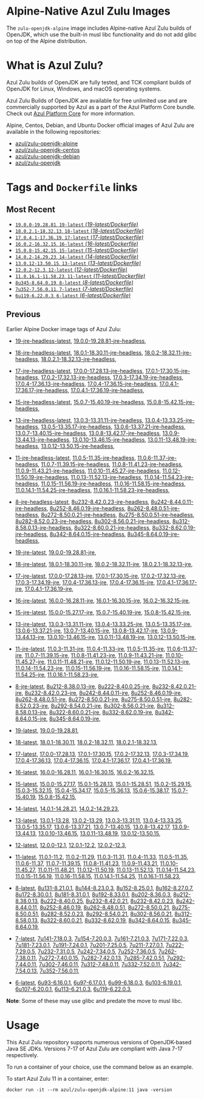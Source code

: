Alpine-Native Azul Zulu Images
=================================
The `zulu-openjdk-alpine` image includes Alpine-native Azul Zulu builds of OpenJDK, which use the built-in musl libc functionality and do not add glibc on top of the Alpine distribution.


What is Azul Zulu?
======================================

Azul Zulu builds of OpenJDK are fully tested, and TCK compliant builds of OpenJDK for Linux, Windows, and macOS operating systems.

Azul Zulu Builds of OpenJDK are available for free unlimited use and are commercially supported by Azul as a part of the Azul Platform Core bundle.
Check out [Azul Platform Core][3] for more information.

Alpine, Centos, Debian, and Ubuntu Docker official images of Azul Zulu are available in the following repositories:

  * [azul/zulu-openjdk-alpine][4]
  * [azul/zulu-openjdk-centos][5]
  * [azul/zulu-openjdk-debian][6]
  * [azul/zulu-openjdk][7]

Tags and `Dockerfile` links
===========================

Most Recent
-----------

  * [`19.0.0-19.28.81`, `19-latest` (*19-latest/Dockerfile)*][10]
  * [`18.0.2.1-18.32.13`, `18-latest` (*18-latest/Dockerfile)*][16]
  * [`17.0.4.1-17.36.19`, `17-latest` (*17-latest/Dockerfile)*][28]
  * [`16.0.2-16.32.15`, `16-latest` (*16-latest/Dockerfile)*][55]
  * [`15.0.8-15.42.15`, `15-latest` (*15-latest/Dockerfile)*][63]
  * [`14.0.2-14.29.23`, `14-latest` (*14-latest/Dockerfile)*][81]
  * [`13.0.12-13.50.15`, `13-latest` (*13-latest/Dockerfile)*][84]
  * [`12.0.2-12.3`, `12-latest` (*12-latest/Dockerfile)*][119]
  * [`11.0.16.1-11.58.23`, `11-latest` (*11-latest/Dockerfile)*][123]
  * [`8u345-8.64.0.19`, `8-latest` (*8-latest/Dockerfile)*][173]
  * [`7u352-7.56.0.11`, `7-latest` (*7-latest/Dockerfile)*][231]
  * [`6u119-6.22.0.3`, `6-latest` (*6-latest/Dockerfile)*][254]

Previous
--------

Earlier Alpine Docker image tags of Azul Zulu:


  * [19-jre-headless-latest][14],
  [19.0.0-19.28.81-jre-headless][15],
  
  * [18-jre-headless-latest][24],
  [18.0.1-18.30.11-jre-headless][25],
  [18.0.2-18.32.11-jre-headless][26],
  [18.0.2.1-18.32.13-jre-headless][27],
  
  * [17-jre-headless-latest][46],
  [17.0.0-17.28.13-jre-headless][47],
  [17.0.1-17.30.15-jre-headless][48],
  [17.0.2-17.32.13-jre-headless][49],
  [17.0.3-17.34.19-jre-headless][50],
  [17.0.4-17.36.13-jre-headless][51],
  [17.0.4-17.36.15-jre-headless][52],
  [17.0.4.1-17.36.17-jre-headless][53],
  [17.0.4.1-17.36.19-jre-headless][54],
  
  * [15-jre-headless-latest][78],
  [15.0.7-15.40.19-jre-headless][79],
  [15.0.8-15.42.15-jre-headless][80],
  
  * [13-jre-headless-latest][108],
  [13.0.3-13.31.11-jre-headless][109],
  [13.0.4-13.33.25-jre-headless][110],
  [13.0.5-13.35.17-jre-headless][111],
  [13.0.6-13.37.21-jre-headless][112],
  [13.0.7-13.40.15-jre-headless][113],
  [13.0.8-13.42.17-jre-headless][114],
  [13.0.9-13.44.13-jre-headless][115],
  [13.0.10-13.46.15-jre-headless][116],
  [13.0.11-13.48.19-jre-headless][117],
  [13.0.12-13.50.15-jre-headless][118],
  
  * [11-jre-headless-latest][157],
  [11.0.5-11.35-jre-headless][160],
  [11.0.6-11.37-jre-headless][161],
  [11.0.7-11.39.15-jre-headless][162],
  [11.0.8-11.41.23-jre-headless][163],
  [11.0.9-11.43.21-jre-headless][164],
  [11.0.10-11.45.27-jre-headless][165],
  [11.0.12-11.50.19-jre-headless][166],
  [11.0.13-11.52.13-jre-headless][167],
  [11.0.14-11.54.23-jre-headless][168],
  [11.0.15-11.56.19-jre-headless][169],
  [11.0.16-11.58.15-jre-headless][170],
  [11.0.14.1-11.54.25-jre-headless][171],
  [11.0.16.1-11.58.23-jre-headless][172],
  
  * [8-jre-headless-latest][217],
  [8u232-8.42.0.23-jre-headless][218],
  [8u242-8.44.0.11-jre-headless][219],
  [8u252-8.46.0.19-jre-headless][220],
  [8u262-8.48.0.51-jre-headless][221],
  [8u272-8.50.0.21-jre-headless][222],
  [8u275-8.50.0.51-jre-headless][223],
  [8u282-8.52.0.23-jre-headless][224],
  [8u302-8.56.0.21-jre-headless][225],
  [8u312-8.58.0.13-jre-headless][226],
  [8u322-8.60.0.21-jre-headless][227],
  [8u332-8.62.0.19-jre-headless][228],
  [8u342-8.64.0.15-jre-headless][229],
  [8u345-8.64.0.19-jre-headless][230],
  
  * [19-jre-latest][11],
  [19.0.0-19.28.81-jre][13],
  
  * [18-jre-latest][17],
  [18.0.1-18.30.11-jre][21],
  [18.0.2-18.32.11-jre][22],
  [18.0.2.1-18.32.13-jre][23],
  
  * [17-jre-latest][29],
  [17.0.0-17.28.13-jre][38],
  [17.0.1-17.30.15-jre][39],
  [17.0.2-17.32.13-jre][40],
  [17.0.3-17.34.19-jre][41],
  [17.0.4-17.36.13-jre][42],
  [17.0.4-17.36.15-jre][43],
  [17.0.4.1-17.36.17-jre][44],
  [17.0.4.1-17.36.19-jre][45],
  
  * [16-jre-latest][56],
  [16.0.0-16.28.11-jre][60],
  [16.0.1-16.30.15-jre][61],
  [16.0.2-16.32.15-jre][62],
  
  * [15-jre-latest][64],
  [15.0.0-15.27.17-jre][75],
  [15.0.7-15.40.19-jre][76],
  [15.0.8-15.42.15-jre][77],
  
  * [13-jre-latest][87],
  [13.0.3-13.31.11-jre][98],
  [13.0.4-13.33.25-jre][99],
  [13.0.5-13.35.17-jre][100],
  [13.0.6-13.37.21-jre][101],
  [13.0.7-13.40.15-jre][102],
  [13.0.8-13.42.17-jre][103],
  [13.0.9-13.44.13-jre][104],
  [13.0.10-13.46.15-jre][105],
  [13.0.11-13.48.19-jre][106],
  [13.0.12-13.50.15-jre][107],
  
  * [11-jre-latest][130],
  [11.0.3-11.31-jre][141],
  [11.0.4-11.33-jre][142],
  [11.0.5-11.35-jre][143],
  [11.0.6-11.37-jre][144],
  [11.0.7-11.39.15-jre][147],
  [11.0.8-11.41.23-jre][148],
  [11.0.9-11.43.21-jre][149],
  [11.0.10-11.45.27-jre][150],
  [11.0.11-11.48.21-jre][151],
  [11.0.12-11.50.19-jre][152],
  [11.0.13-11.52.13-jre][153],
  [11.0.14-11.54.23-jre][154],
  [11.0.15-11.56.19-jre][155],
  [11.0.16-11.58.15-jre][156],
  [11.0.14.1-11.54.25-jre][158],
  [11.0.16.1-11.58.23-jre][159],
  
  * [8-jre-latest][174],
  [8u212-8.38.0.13-jre][200],
  [8u222-8.40.0.25-jre][201],
  [8u232-8.42.0.21-jre][202],
  [8u232-8.42.0.23-jre][203],
  [8u242-8.44.0.11-jre][204],
  [8u252-8.46.0.19-jre][205],
  [8u262-8.48.0.51-jre][206],
  [8u272-8.50.0.21-jre][207],
  [8u275-8.50.0.51-jre][208],
  [8u282-8.52.0.23-jre][209],
  [8u292-8.54.0.21-jre][210],
  [8u302-8.56.0.21-jre][211],
  [8u312-8.58.0.13-jre][212],
  [8u322-8.60.0.21-jre][213],
  [8u332-8.62.0.19-jre][214],
  [8u342-8.64.0.15-jre][215],
  [8u345-8.64.0.19-jre][216],
  
  * [19-latest][10],
  [19.0.0-19.28.81][12],
  
  * [18-latest][16],
  [18.0.1-18.30.11][18],
  [18.0.2-18.32.11][19],
  [18.0.2.1-18.32.13][20],
  
  * [17-latest][28],
  [17.0.0-17.28.13][30],
  [17.0.1-17.30.15][31],
  [17.0.2-17.32.13][32],
  [17.0.3-17.34.19][33],
  [17.0.4-17.36.13][34],
  [17.0.4-17.36.15][35],
  [17.0.4.1-17.36.17][36],
  [17.0.4.1-17.36.19][37],
  
  * [16-latest][55],
  [16.0.0-16.28.11][57],
  [16.0.1-16.30.15][58],
  [16.0.2-16.32.15][59],
  
  * [15-latest][63],
  [15.0.0-15.27.17][65],
  [15.0.1-15.28.13][66],
  [15.0.1-15.28.51][67],
  [15.0.2-15.29.15][68],
  [15.0.3-15.32.15][69],
  [15.0.4-15.34.17][70],
  [15.0.5-15.36.13][71],
  [15.0.6-15.38.17][72],
  [15.0.7-15.40.19][73],
  [15.0.8-15.42.15][74],
  
  * [14-latest][81],
  [14.0.1-14.28.21][82],
  [14.0.2-14.29.23][83],
  
  * [13-latest][84],
  [13.0.1-13.28][85],
  [13.0.2-13.29][86],
  [13.0.3-13.31.11][88],
  [13.0.4-13.33.25][89],
  [13.0.5-13.35.17][90],
  [13.0.6-13.37.21][91],
  [13.0.7-13.40.15][92],
  [13.0.8-13.42.17][93],
  [13.0.9-13.44.13][94],
  [13.0.10-13.46.15][95],
  [13.0.11-13.48.19][96],
  [13.0.12-13.50.15][97],
  
  * [12-latest][119],
  [12.0.0-12.1][120],
  [12.0.1-12.2][121],
  [12.0.2-12.3][122],
  
  * [11-latest][123],
  [11.0.1-11.2][124],
  [11.0.2-11.29][125],
  [11.0.3-11.31][126],
  [11.0.4-11.33][127],
  [11.0.5-11.35][128],
  [11.0.6-11.37][129],
  [11.0.7-11.39.15][131],
  [11.0.8-11.41.23][132],
  [11.0.9-11.43.21][133],
  [11.0.10-11.45.27][134],
  [11.0.11-11.48.21][135],
  [11.0.12-11.50.19][136],
  [11.0.13-11.52.13][137],
  [11.0.14-11.54.23][138],
  [11.0.15-11.56.19][139],
  [11.0.16-11.58.15][140],
  [11.0.14.1-11.54.25][145],
  [11.0.16.1-11.58.23][146],
  
  * [8-latest][173],
  [8u131-8.21.0.1][175],
  [8u144-8.23.0.3][176],
  [8u152-8.25.0.1][177],
  [8u162-8.27.0.7][178],
  [8u172-8.30.0.1][179],
  [8u181-8.31.0.1][180],
  [8u192-8.33.0.1][181],
  [8u202-8.36.0.3][182],
  [8u212-8.38.0.13][183],
  [8u222-8.40.0.25][184],
  [8u232-8.42.0.21][185],
  [8u232-8.42.0.23][186],
  [8u242-8.44.0.11][187],
  [8u252-8.46.0.19][188],
  [8u262-8.48.0.51][189],
  [8u272-8.50.0.21][190],
  [8u275-8.50.0.51][191],
  [8u282-8.52.0.23][192],
  [8u292-8.54.0.21][193],
  [8u302-8.56.0.21][194],
  [8u312-8.58.0.13][195],
  [8u322-8.60.0.21][196],
  [8u332-8.62.0.19][197],
  [8u342-8.64.0.15][198],
  [8u345-8.64.0.19][199],
  
  * [7-latest][231],
  [7u141-7.18.0.3][232],
  [7u154-7.20.0.3][233],
  [7u161-7.21.0.3][234],
  [7u171-7.22.0.3][235],
  [7u181-7.23.0.1][236],
  [7u191-7.24.0.1][237],
  [7u201-7.25.0.5][238],
  [7u211-7.27.0.1][239],
  [7u222-7.29.0.5][240],
  [7u232-7.31.0.5][241],
  [7u242-7.34.0.5][242],
  [7u252-7.36.0.5][243],
  [7u262-7.38.0.11][244],
  [7u272-7.40.0.15][245],
  [7u282-7.42.0.13][246],
  [7u285-7.42.0.51][247],
  [7u292-7.44.0.11][248],
  [7u302-7.46.0.11][249],
  [7u312-7.48.0.11][250],
  [7u332-7.52.0.11][251],
  [7u342-7.54.0.13][252],
  [7u352-7.56.0.11][253],
  
  * [6-latest][254],
  [6u93-6.16.0.1][255],
  [6u97-6.17.0.1][256],
  [6u99-6.18.0.3][257],
  [6u103-6.19.0.1][258],
  [6u107-6.20.0.1][259],
  [6u113-6.21.0.3][260],
  [6u119-6.22.0.3][261],
  

**Note**: Some of these may use glibc and predate the move to musl libc.

Usage
=====

This Azul Zulu repository supports numerous versions of OpenJDK-based Java SE JDKs. Versions 7-17 of Azul Zulu are compliant with Java 7-17 respectively.

To run a container of your choice, use the command below as an example.

To start Azul Zulu 11 in a container, enter:

    docker run -it --rm azul/zulu-openjdk-alpine:11 java -version

  [1]: https://www.azul.com/files/ZuluDocker60.gif
  [2]: https://www.azul.com/
  [3]: https://www.azul.com/products/core/
  [4]: https://hub.docker.com/r/azul/zulu-openjdk-alpine
  [5]: https://hub.docker.com/r/azul/zulu-openjdk-centos
  [6]: https://hub.docker.com/r/azul/zulu-openjdk-debian
  [7]: https://hub.docker.com/r/azul/zulu-openjdk


  [14]: https://github.com/zulu-openjdk/zulu-openjdk/blob/master/alpine/19-jre-headless-latest/Dockerfile
  [15]: https://github.com/zulu-openjdk/zulu-openjdk/blob/master/alpine/19.0.0-19.28.81-jre-headless/Dockerfile
  
  [24]: https://github.com/zulu-openjdk/zulu-openjdk/blob/master/alpine/18-jre-headless-latest/Dockerfile
  [25]: https://github.com/zulu-openjdk/zulu-openjdk/blob/master/alpine/18.0.1-18.30.11-jre-headless/Dockerfile
  [26]: https://github.com/zulu-openjdk/zulu-openjdk/blob/master/alpine/18.0.2-18.32.11-jre-headless/Dockerfile
  [27]: https://github.com/zulu-openjdk/zulu-openjdk/blob/master/alpine/18.0.2.1-18.32.13-jre-headless/Dockerfile
  
  [46]: https://github.com/zulu-openjdk/zulu-openjdk/blob/master/alpine/17-jre-headless-latest/Dockerfile
  [47]: https://github.com/zulu-openjdk/zulu-openjdk/blob/master/alpine/17.0.0-17.28.13-jre-headless/Dockerfile
  [48]: https://github.com/zulu-openjdk/zulu-openjdk/blob/master/alpine/17.0.1-17.30.15-jre-headless/Dockerfile
  [49]: https://github.com/zulu-openjdk/zulu-openjdk/blob/master/alpine/17.0.2-17.32.13-jre-headless/Dockerfile
  [50]: https://github.com/zulu-openjdk/zulu-openjdk/blob/master/alpine/17.0.3-17.34.19-jre-headless/Dockerfile
  [51]: https://github.com/zulu-openjdk/zulu-openjdk/blob/master/alpine/17.0.4-17.36.13-jre-headless/Dockerfile
  [52]: https://github.com/zulu-openjdk/zulu-openjdk/blob/master/alpine/17.0.4-17.36.15-jre-headless/Dockerfile
  [53]: https://github.com/zulu-openjdk/zulu-openjdk/blob/master/alpine/17.0.4.1-17.36.17-jre-headless/Dockerfile
  [54]: https://github.com/zulu-openjdk/zulu-openjdk/blob/master/alpine/17.0.4.1-17.36.19-jre-headless/Dockerfile
  
  [78]: https://github.com/zulu-openjdk/zulu-openjdk/blob/master/alpine/15-jre-headless-latest/Dockerfile
  [79]: https://github.com/zulu-openjdk/zulu-openjdk/blob/master/alpine/15.0.7-15.40.19-jre-headless/Dockerfile
  [80]: https://github.com/zulu-openjdk/zulu-openjdk/blob/master/alpine/15.0.8-15.42.15-jre-headless/Dockerfile
  
  [108]: https://github.com/zulu-openjdk/zulu-openjdk/blob/master/alpine/13-jre-headless-latest/Dockerfile
  [109]: https://github.com/zulu-openjdk/zulu-openjdk/blob/master/alpine/13.0.3-13.31.11-jre-headless/Dockerfile
  [110]: https://github.com/zulu-openjdk/zulu-openjdk/blob/master/alpine/13.0.4-13.33.25-jre-headless/Dockerfile
  [111]: https://github.com/zulu-openjdk/zulu-openjdk/blob/master/alpine/13.0.5-13.35.17-jre-headless/Dockerfile
  [112]: https://github.com/zulu-openjdk/zulu-openjdk/blob/master/alpine/13.0.6-13.37.21-jre-headless/Dockerfile
  [113]: https://github.com/zulu-openjdk/zulu-openjdk/blob/master/alpine/13.0.7-13.40.15-jre-headless/Dockerfile
  [114]: https://github.com/zulu-openjdk/zulu-openjdk/blob/master/alpine/13.0.8-13.42.17-jre-headless/Dockerfile
  [115]: https://github.com/zulu-openjdk/zulu-openjdk/blob/master/alpine/13.0.9-13.44.13-jre-headless/Dockerfile
  [116]: https://github.com/zulu-openjdk/zulu-openjdk/blob/master/alpine/13.0.10-13.46.15-jre-headless/Dockerfile
  [117]: https://github.com/zulu-openjdk/zulu-openjdk/blob/master/alpine/13.0.11-13.48.19-jre-headless/Dockerfile
  [118]: https://github.com/zulu-openjdk/zulu-openjdk/blob/master/alpine/13.0.12-13.50.15-jre-headless/Dockerfile
  
  [157]: https://github.com/zulu-openjdk/zulu-openjdk/blob/master/alpine/11-jre-headless-latest/Dockerfile
  [160]: https://github.com/zulu-openjdk/zulu-openjdk/blob/master/alpine/11.0.5-11.35-jre-headless/Dockerfile
  [161]: https://github.com/zulu-openjdk/zulu-openjdk/blob/master/alpine/11.0.6-11.37-jre-headless/Dockerfile
  [162]: https://github.com/zulu-openjdk/zulu-openjdk/blob/master/alpine/11.0.7-11.39.15-jre-headless/Dockerfile
  [163]: https://github.com/zulu-openjdk/zulu-openjdk/blob/master/alpine/11.0.8-11.41.23-jre-headless/Dockerfile
  [164]: https://github.com/zulu-openjdk/zulu-openjdk/blob/master/alpine/11.0.9-11.43.21-jre-headless/Dockerfile
  [165]: https://github.com/zulu-openjdk/zulu-openjdk/blob/master/alpine/11.0.10-11.45.27-jre-headless/Dockerfile
  [166]: https://github.com/zulu-openjdk/zulu-openjdk/blob/master/alpine/11.0.12-11.50.19-jre-headless/Dockerfile
  [167]: https://github.com/zulu-openjdk/zulu-openjdk/blob/master/alpine/11.0.13-11.52.13-jre-headless/Dockerfile
  [168]: https://github.com/zulu-openjdk/zulu-openjdk/blob/master/alpine/11.0.14-11.54.23-jre-headless/Dockerfile
  [169]: https://github.com/zulu-openjdk/zulu-openjdk/blob/master/alpine/11.0.15-11.56.19-jre-headless/Dockerfile
  [170]: https://github.com/zulu-openjdk/zulu-openjdk/blob/master/alpine/11.0.16-11.58.15-jre-headless/Dockerfile
  [171]: https://github.com/zulu-openjdk/zulu-openjdk/blob/master/alpine/11.0.14.1-11.54.25-jre-headless/Dockerfile
  [172]: https://github.com/zulu-openjdk/zulu-openjdk/blob/master/alpine/11.0.16.1-11.58.23-jre-headless/Dockerfile
  
  [217]: https://github.com/zulu-openjdk/zulu-openjdk/blob/master/alpine/8-jre-headless-latest/Dockerfile
  [218]: https://github.com/zulu-openjdk/zulu-openjdk/blob/master/alpine/8u232-8.42.0.23-jre-headless/Dockerfile
  [219]: https://github.com/zulu-openjdk/zulu-openjdk/blob/master/alpine/8u242-8.44.0.11-jre-headless/Dockerfile
  [220]: https://github.com/zulu-openjdk/zulu-openjdk/blob/master/alpine/8u252-8.46.0.19-jre-headless/Dockerfile
  [221]: https://github.com/zulu-openjdk/zulu-openjdk/blob/master/alpine/8u262-8.48.0.51-jre-headless/Dockerfile
  [222]: https://github.com/zulu-openjdk/zulu-openjdk/blob/master/alpine/8u272-8.50.0.21-jre-headless/Dockerfile
  [223]: https://github.com/zulu-openjdk/zulu-openjdk/blob/master/alpine/8u275-8.50.0.51-jre-headless/Dockerfile
  [224]: https://github.com/zulu-openjdk/zulu-openjdk/blob/master/alpine/8u282-8.52.0.23-jre-headless/Dockerfile
  [225]: https://github.com/zulu-openjdk/zulu-openjdk/blob/master/alpine/8u302-8.56.0.21-jre-headless/Dockerfile
  [226]: https://github.com/zulu-openjdk/zulu-openjdk/blob/master/alpine/8u312-8.58.0.13-jre-headless/Dockerfile
  [227]: https://github.com/zulu-openjdk/zulu-openjdk/blob/master/alpine/8u322-8.60.0.21-jre-headless/Dockerfile
  [228]: https://github.com/zulu-openjdk/zulu-openjdk/blob/master/alpine/8u332-8.62.0.19-jre-headless/Dockerfile
  [229]: https://github.com/zulu-openjdk/zulu-openjdk/blob/master/alpine/8u342-8.64.0.15-jre-headless/Dockerfile
  [230]: https://github.com/zulu-openjdk/zulu-openjdk/blob/master/alpine/8u345-8.64.0.19-jre-headless/Dockerfile
  
  [11]: https://github.com/zulu-openjdk/zulu-openjdk/blob/master/alpine/19-jre-latest/Dockerfile
  [13]: https://github.com/zulu-openjdk/zulu-openjdk/blob/master/alpine/19.0.0-19.28.81-jre/Dockerfile
  
  [17]: https://github.com/zulu-openjdk/zulu-openjdk/blob/master/alpine/18-jre-latest/Dockerfile
  [21]: https://github.com/zulu-openjdk/zulu-openjdk/blob/master/alpine/18.0.1-18.30.11-jre/Dockerfile
  [22]: https://github.com/zulu-openjdk/zulu-openjdk/blob/master/alpine/18.0.2-18.32.11-jre/Dockerfile
  [23]: https://github.com/zulu-openjdk/zulu-openjdk/blob/master/alpine/18.0.2.1-18.32.13-jre/Dockerfile
  
  [29]: https://github.com/zulu-openjdk/zulu-openjdk/blob/master/alpine/17-jre-latest/Dockerfile
  [38]: https://github.com/zulu-openjdk/zulu-openjdk/blob/master/alpine/17.0.0-17.28.13-jre/Dockerfile
  [39]: https://github.com/zulu-openjdk/zulu-openjdk/blob/master/alpine/17.0.1-17.30.15-jre/Dockerfile
  [40]: https://github.com/zulu-openjdk/zulu-openjdk/blob/master/alpine/17.0.2-17.32.13-jre/Dockerfile
  [41]: https://github.com/zulu-openjdk/zulu-openjdk/blob/master/alpine/17.0.3-17.34.19-jre/Dockerfile
  [42]: https://github.com/zulu-openjdk/zulu-openjdk/blob/master/alpine/17.0.4-17.36.13-jre/Dockerfile
  [43]: https://github.com/zulu-openjdk/zulu-openjdk/blob/master/alpine/17.0.4-17.36.15-jre/Dockerfile
  [44]: https://github.com/zulu-openjdk/zulu-openjdk/blob/master/alpine/17.0.4.1-17.36.17-jre/Dockerfile
  [45]: https://github.com/zulu-openjdk/zulu-openjdk/blob/master/alpine/17.0.4.1-17.36.19-jre/Dockerfile
  
  [56]: https://github.com/zulu-openjdk/zulu-openjdk/blob/master/alpine/16-jre-latest/Dockerfile
  [60]: https://github.com/zulu-openjdk/zulu-openjdk/blob/master/alpine/16.0.0-16.28.11-jre/Dockerfile
  [61]: https://github.com/zulu-openjdk/zulu-openjdk/blob/master/alpine/16.0.1-16.30.15-jre/Dockerfile
  [62]: https://github.com/zulu-openjdk/zulu-openjdk/blob/master/alpine/16.0.2-16.32.15-jre/Dockerfile
  
  [64]: https://github.com/zulu-openjdk/zulu-openjdk/blob/master/alpine/15-jre-latest/Dockerfile
  [75]: https://github.com/zulu-openjdk/zulu-openjdk/blob/master/alpine/15.0.0-15.27.17-jre/Dockerfile
  [76]: https://github.com/zulu-openjdk/zulu-openjdk/blob/master/alpine/15.0.7-15.40.19-jre/Dockerfile
  [77]: https://github.com/zulu-openjdk/zulu-openjdk/blob/master/alpine/15.0.8-15.42.15-jre/Dockerfile
  
  [87]: https://github.com/zulu-openjdk/zulu-openjdk/blob/master/alpine/13-jre-latest/Dockerfile
  [98]: https://github.com/zulu-openjdk/zulu-openjdk/blob/master/alpine/13.0.3-13.31.11-jre/Dockerfile
  [99]: https://github.com/zulu-openjdk/zulu-openjdk/blob/master/alpine/13.0.4-13.33.25-jre/Dockerfile
  [100]: https://github.com/zulu-openjdk/zulu-openjdk/blob/master/alpine/13.0.5-13.35.17-jre/Dockerfile
  [101]: https://github.com/zulu-openjdk/zulu-openjdk/blob/master/alpine/13.0.6-13.37.21-jre/Dockerfile
  [102]: https://github.com/zulu-openjdk/zulu-openjdk/blob/master/alpine/13.0.7-13.40.15-jre/Dockerfile
  [103]: https://github.com/zulu-openjdk/zulu-openjdk/blob/master/alpine/13.0.8-13.42.17-jre/Dockerfile
  [104]: https://github.com/zulu-openjdk/zulu-openjdk/blob/master/alpine/13.0.9-13.44.13-jre/Dockerfile
  [105]: https://github.com/zulu-openjdk/zulu-openjdk/blob/master/alpine/13.0.10-13.46.15-jre/Dockerfile
  [106]: https://github.com/zulu-openjdk/zulu-openjdk/blob/master/alpine/13.0.11-13.48.19-jre/Dockerfile
  [107]: https://github.com/zulu-openjdk/zulu-openjdk/blob/master/alpine/13.0.12-13.50.15-jre/Dockerfile
  
  [130]: https://github.com/zulu-openjdk/zulu-openjdk/blob/master/alpine/11-jre-latest/Dockerfile
  [141]: https://github.com/zulu-openjdk/zulu-openjdk/blob/master/alpine/11.0.3-11.31-jre/Dockerfile
  [142]: https://github.com/zulu-openjdk/zulu-openjdk/blob/master/alpine/11.0.4-11.33-jre/Dockerfile
  [143]: https://github.com/zulu-openjdk/zulu-openjdk/blob/master/alpine/11.0.5-11.35-jre/Dockerfile
  [144]: https://github.com/zulu-openjdk/zulu-openjdk/blob/master/alpine/11.0.6-11.37-jre/Dockerfile
  [147]: https://github.com/zulu-openjdk/zulu-openjdk/blob/master/alpine/11.0.7-11.39.15-jre/Dockerfile
  [148]: https://github.com/zulu-openjdk/zulu-openjdk/blob/master/alpine/11.0.8-11.41.23-jre/Dockerfile
  [149]: https://github.com/zulu-openjdk/zulu-openjdk/blob/master/alpine/11.0.9-11.43.21-jre/Dockerfile
  [150]: https://github.com/zulu-openjdk/zulu-openjdk/blob/master/alpine/11.0.10-11.45.27-jre/Dockerfile
  [151]: https://github.com/zulu-openjdk/zulu-openjdk/blob/master/alpine/11.0.11-11.48.21-jre/Dockerfile
  [152]: https://github.com/zulu-openjdk/zulu-openjdk/blob/master/alpine/11.0.12-11.50.19-jre/Dockerfile
  [153]: https://github.com/zulu-openjdk/zulu-openjdk/blob/master/alpine/11.0.13-11.52.13-jre/Dockerfile
  [154]: https://github.com/zulu-openjdk/zulu-openjdk/blob/master/alpine/11.0.14-11.54.23-jre/Dockerfile
  [155]: https://github.com/zulu-openjdk/zulu-openjdk/blob/master/alpine/11.0.15-11.56.19-jre/Dockerfile
  [156]: https://github.com/zulu-openjdk/zulu-openjdk/blob/master/alpine/11.0.16-11.58.15-jre/Dockerfile
  [158]: https://github.com/zulu-openjdk/zulu-openjdk/blob/master/alpine/11.0.14.1-11.54.25-jre/Dockerfile
  [159]: https://github.com/zulu-openjdk/zulu-openjdk/blob/master/alpine/11.0.16.1-11.58.23-jre/Dockerfile
  
  [174]: https://github.com/zulu-openjdk/zulu-openjdk/blob/master/alpine/8-jre-latest/Dockerfile
  [200]: https://github.com/zulu-openjdk/zulu-openjdk/blob/master/alpine/8u212-8.38.0.13-jre/Dockerfile
  [201]: https://github.com/zulu-openjdk/zulu-openjdk/blob/master/alpine/8u222-8.40.0.25-jre/Dockerfile
  [202]: https://github.com/zulu-openjdk/zulu-openjdk/blob/master/alpine/8u232-8.42.0.21-jre/Dockerfile
  [203]: https://github.com/zulu-openjdk/zulu-openjdk/blob/master/alpine/8u232-8.42.0.23-jre/Dockerfile
  [204]: https://github.com/zulu-openjdk/zulu-openjdk/blob/master/alpine/8u242-8.44.0.11-jre/Dockerfile
  [205]: https://github.com/zulu-openjdk/zulu-openjdk/blob/master/alpine/8u252-8.46.0.19-jre/Dockerfile
  [206]: https://github.com/zulu-openjdk/zulu-openjdk/blob/master/alpine/8u262-8.48.0.51-jre/Dockerfile
  [207]: https://github.com/zulu-openjdk/zulu-openjdk/blob/master/alpine/8u272-8.50.0.21-jre/Dockerfile
  [208]: https://github.com/zulu-openjdk/zulu-openjdk/blob/master/alpine/8u275-8.50.0.51-jre/Dockerfile
  [209]: https://github.com/zulu-openjdk/zulu-openjdk/blob/master/alpine/8u282-8.52.0.23-jre/Dockerfile
  [210]: https://github.com/zulu-openjdk/zulu-openjdk/blob/master/alpine/8u292-8.54.0.21-jre/Dockerfile
  [211]: https://github.com/zulu-openjdk/zulu-openjdk/blob/master/alpine/8u302-8.56.0.21-jre/Dockerfile
  [212]: https://github.com/zulu-openjdk/zulu-openjdk/blob/master/alpine/8u312-8.58.0.13-jre/Dockerfile
  [213]: https://github.com/zulu-openjdk/zulu-openjdk/blob/master/alpine/8u322-8.60.0.21-jre/Dockerfile
  [214]: https://github.com/zulu-openjdk/zulu-openjdk/blob/master/alpine/8u332-8.62.0.19-jre/Dockerfile
  [215]: https://github.com/zulu-openjdk/zulu-openjdk/blob/master/alpine/8u342-8.64.0.15-jre/Dockerfile
  [216]: https://github.com/zulu-openjdk/zulu-openjdk/blob/master/alpine/8u345-8.64.0.19-jre/Dockerfile
  
  [10]: https://github.com/zulu-openjdk/zulu-openjdk/blob/master/alpine/19-latest/Dockerfile
  [12]: https://github.com/zulu-openjdk/zulu-openjdk/blob/master/alpine/19.0.0-19.28.81/Dockerfile
  
  [16]: https://github.com/zulu-openjdk/zulu-openjdk/blob/master/alpine/18-latest/Dockerfile
  [18]: https://github.com/zulu-openjdk/zulu-openjdk/blob/master/alpine/18.0.1-18.30.11/Dockerfile
  [19]: https://github.com/zulu-openjdk/zulu-openjdk/blob/master/alpine/18.0.2-18.32.11/Dockerfile
  [20]: https://github.com/zulu-openjdk/zulu-openjdk/blob/master/alpine/18.0.2.1-18.32.13/Dockerfile
  
  [28]: https://github.com/zulu-openjdk/zulu-openjdk/blob/master/alpine/17-latest/Dockerfile
  [30]: https://github.com/zulu-openjdk/zulu-openjdk/blob/master/alpine/17.0.0-17.28.13/Dockerfile
  [31]: https://github.com/zulu-openjdk/zulu-openjdk/blob/master/alpine/17.0.1-17.30.15/Dockerfile
  [32]: https://github.com/zulu-openjdk/zulu-openjdk/blob/master/alpine/17.0.2-17.32.13/Dockerfile
  [33]: https://github.com/zulu-openjdk/zulu-openjdk/blob/master/alpine/17.0.3-17.34.19/Dockerfile
  [34]: https://github.com/zulu-openjdk/zulu-openjdk/blob/master/alpine/17.0.4-17.36.13/Dockerfile
  [35]: https://github.com/zulu-openjdk/zulu-openjdk/blob/master/alpine/17.0.4-17.36.15/Dockerfile
  [36]: https://github.com/zulu-openjdk/zulu-openjdk/blob/master/alpine/17.0.4.1-17.36.17/Dockerfile
  [37]: https://github.com/zulu-openjdk/zulu-openjdk/blob/master/alpine/17.0.4.1-17.36.19/Dockerfile
  
  [55]: https://github.com/zulu-openjdk/zulu-openjdk/blob/master/alpine/16-latest/Dockerfile
  [57]: https://github.com/zulu-openjdk/zulu-openjdk/blob/master/alpine/16.0.0-16.28.11/Dockerfile
  [58]: https://github.com/zulu-openjdk/zulu-openjdk/blob/master/alpine/16.0.1-16.30.15/Dockerfile
  [59]: https://github.com/zulu-openjdk/zulu-openjdk/blob/master/alpine/16.0.2-16.32.15/Dockerfile
  
  [63]: https://github.com/zulu-openjdk/zulu-openjdk/blob/master/alpine/15-latest/Dockerfile
  [65]: https://github.com/zulu-openjdk/zulu-openjdk/blob/master/alpine/15.0.0-15.27.17/Dockerfile
  [66]: https://github.com/zulu-openjdk/zulu-openjdk/blob/master/alpine/15.0.1-15.28.13/Dockerfile
  [67]: https://github.com/zulu-openjdk/zulu-openjdk/blob/master/alpine/15.0.1-15.28.51/Dockerfile
  [68]: https://github.com/zulu-openjdk/zulu-openjdk/blob/master/alpine/15.0.2-15.29.15/Dockerfile
  [69]: https://github.com/zulu-openjdk/zulu-openjdk/blob/master/alpine/15.0.3-15.32.15/Dockerfile
  [70]: https://github.com/zulu-openjdk/zulu-openjdk/blob/master/alpine/15.0.4-15.34.17/Dockerfile
  [71]: https://github.com/zulu-openjdk/zulu-openjdk/blob/master/alpine/15.0.5-15.36.13/Dockerfile
  [72]: https://github.com/zulu-openjdk/zulu-openjdk/blob/master/alpine/15.0.6-15.38.17/Dockerfile
  [73]: https://github.com/zulu-openjdk/zulu-openjdk/blob/master/alpine/15.0.7-15.40.19/Dockerfile
  [74]: https://github.com/zulu-openjdk/zulu-openjdk/blob/master/alpine/15.0.8-15.42.15/Dockerfile
  
  [81]: https://github.com/zulu-openjdk/zulu-openjdk/blob/master/alpine/14-latest/Dockerfile
  [82]: https://github.com/zulu-openjdk/zulu-openjdk/blob/master/alpine/14.0.1-14.28.21/Dockerfile
  [83]: https://github.com/zulu-openjdk/zulu-openjdk/blob/master/alpine/14.0.2-14.29.23/Dockerfile
  
  [84]: https://github.com/zulu-openjdk/zulu-openjdk/blob/master/alpine/13-latest/Dockerfile
  [85]: https://github.com/zulu-openjdk/zulu-openjdk/blob/master/alpine/13.0.1-13.28/Dockerfile
  [86]: https://github.com/zulu-openjdk/zulu-openjdk/blob/master/alpine/13.0.2-13.29/Dockerfile
  [88]: https://github.com/zulu-openjdk/zulu-openjdk/blob/master/alpine/13.0.3-13.31.11/Dockerfile
  [89]: https://github.com/zulu-openjdk/zulu-openjdk/blob/master/alpine/13.0.4-13.33.25/Dockerfile
  [90]: https://github.com/zulu-openjdk/zulu-openjdk/blob/master/alpine/13.0.5-13.35.17/Dockerfile
  [91]: https://github.com/zulu-openjdk/zulu-openjdk/blob/master/alpine/13.0.6-13.37.21/Dockerfile
  [92]: https://github.com/zulu-openjdk/zulu-openjdk/blob/master/alpine/13.0.7-13.40.15/Dockerfile
  [93]: https://github.com/zulu-openjdk/zulu-openjdk/blob/master/alpine/13.0.8-13.42.17/Dockerfile
  [94]: https://github.com/zulu-openjdk/zulu-openjdk/blob/master/alpine/13.0.9-13.44.13/Dockerfile
  [95]: https://github.com/zulu-openjdk/zulu-openjdk/blob/master/alpine/13.0.10-13.46.15/Dockerfile
  [96]: https://github.com/zulu-openjdk/zulu-openjdk/blob/master/alpine/13.0.11-13.48.19/Dockerfile
  [97]: https://github.com/zulu-openjdk/zulu-openjdk/blob/master/alpine/13.0.12-13.50.15/Dockerfile
  
  [119]: https://github.com/zulu-openjdk/zulu-openjdk/blob/master/alpine/12-latest/Dockerfile
  [120]: https://github.com/zulu-openjdk/zulu-openjdk/blob/master/alpine/12.0.0-12.1/Dockerfile
  [121]: https://github.com/zulu-openjdk/zulu-openjdk/blob/master/alpine/12.0.1-12.2/Dockerfile
  [122]: https://github.com/zulu-openjdk/zulu-openjdk/blob/master/alpine/12.0.2-12.3/Dockerfile
  
  [123]: https://github.com/zulu-openjdk/zulu-openjdk/blob/master/alpine/11-latest/Dockerfile
  [124]: https://github.com/zulu-openjdk/zulu-openjdk/blob/master/alpine/11.0.1-11.2/Dockerfile
  [125]: https://github.com/zulu-openjdk/zulu-openjdk/blob/master/alpine/11.0.2-11.29/Dockerfile
  [126]: https://github.com/zulu-openjdk/zulu-openjdk/blob/master/alpine/11.0.3-11.31/Dockerfile
  [127]: https://github.com/zulu-openjdk/zulu-openjdk/blob/master/alpine/11.0.4-11.33/Dockerfile
  [128]: https://github.com/zulu-openjdk/zulu-openjdk/blob/master/alpine/11.0.5-11.35/Dockerfile
  [129]: https://github.com/zulu-openjdk/zulu-openjdk/blob/master/alpine/11.0.6-11.37/Dockerfile
  [131]: https://github.com/zulu-openjdk/zulu-openjdk/blob/master/alpine/11.0.7-11.39.15/Dockerfile
  [132]: https://github.com/zulu-openjdk/zulu-openjdk/blob/master/alpine/11.0.8-11.41.23/Dockerfile
  [133]: https://github.com/zulu-openjdk/zulu-openjdk/blob/master/alpine/11.0.9-11.43.21/Dockerfile
  [134]: https://github.com/zulu-openjdk/zulu-openjdk/blob/master/alpine/11.0.10-11.45.27/Dockerfile
  [135]: https://github.com/zulu-openjdk/zulu-openjdk/blob/master/alpine/11.0.11-11.48.21/Dockerfile
  [136]: https://github.com/zulu-openjdk/zulu-openjdk/blob/master/alpine/11.0.12-11.50.19/Dockerfile
  [137]: https://github.com/zulu-openjdk/zulu-openjdk/blob/master/alpine/11.0.13-11.52.13/Dockerfile
  [138]: https://github.com/zulu-openjdk/zulu-openjdk/blob/master/alpine/11.0.14-11.54.23/Dockerfile
  [139]: https://github.com/zulu-openjdk/zulu-openjdk/blob/master/alpine/11.0.15-11.56.19/Dockerfile
  [140]: https://github.com/zulu-openjdk/zulu-openjdk/blob/master/alpine/11.0.16-11.58.15/Dockerfile
  [145]: https://github.com/zulu-openjdk/zulu-openjdk/blob/master/alpine/11.0.14.1-11.54.25/Dockerfile
  [146]: https://github.com/zulu-openjdk/zulu-openjdk/blob/master/alpine/11.0.16.1-11.58.23/Dockerfile
  
  [173]: https://github.com/zulu-openjdk/zulu-openjdk/blob/master/alpine/8-latest/Dockerfile
  [175]: https://github.com/zulu-openjdk/zulu-openjdk/blob/master/alpine/8u131-8.21.0.1/Dockerfile
  [176]: https://github.com/zulu-openjdk/zulu-openjdk/blob/master/alpine/8u144-8.23.0.3/Dockerfile
  [177]: https://github.com/zulu-openjdk/zulu-openjdk/blob/master/alpine/8u152-8.25.0.1/Dockerfile
  [178]: https://github.com/zulu-openjdk/zulu-openjdk/blob/master/alpine/8u162-8.27.0.7/Dockerfile
  [179]: https://github.com/zulu-openjdk/zulu-openjdk/blob/master/alpine/8u172-8.30.0.1/Dockerfile
  [180]: https://github.com/zulu-openjdk/zulu-openjdk/blob/master/alpine/8u181-8.31.0.1/Dockerfile
  [181]: https://github.com/zulu-openjdk/zulu-openjdk/blob/master/alpine/8u192-8.33.0.1/Dockerfile
  [182]: https://github.com/zulu-openjdk/zulu-openjdk/blob/master/alpine/8u202-8.36.0.3/Dockerfile
  [183]: https://github.com/zulu-openjdk/zulu-openjdk/blob/master/alpine/8u212-8.38.0.13/Dockerfile
  [184]: https://github.com/zulu-openjdk/zulu-openjdk/blob/master/alpine/8u222-8.40.0.25/Dockerfile
  [185]: https://github.com/zulu-openjdk/zulu-openjdk/blob/master/alpine/8u232-8.42.0.21/Dockerfile
  [186]: https://github.com/zulu-openjdk/zulu-openjdk/blob/master/alpine/8u232-8.42.0.23/Dockerfile
  [187]: https://github.com/zulu-openjdk/zulu-openjdk/blob/master/alpine/8u242-8.44.0.11/Dockerfile
  [188]: https://github.com/zulu-openjdk/zulu-openjdk/blob/master/alpine/8u252-8.46.0.19/Dockerfile
  [189]: https://github.com/zulu-openjdk/zulu-openjdk/blob/master/alpine/8u262-8.48.0.51/Dockerfile
  [190]: https://github.com/zulu-openjdk/zulu-openjdk/blob/master/alpine/8u272-8.50.0.21/Dockerfile
  [191]: https://github.com/zulu-openjdk/zulu-openjdk/blob/master/alpine/8u275-8.50.0.51/Dockerfile
  [192]: https://github.com/zulu-openjdk/zulu-openjdk/blob/master/alpine/8u282-8.52.0.23/Dockerfile
  [193]: https://github.com/zulu-openjdk/zulu-openjdk/blob/master/alpine/8u292-8.54.0.21/Dockerfile
  [194]: https://github.com/zulu-openjdk/zulu-openjdk/blob/master/alpine/8u302-8.56.0.21/Dockerfile
  [195]: https://github.com/zulu-openjdk/zulu-openjdk/blob/master/alpine/8u312-8.58.0.13/Dockerfile
  [196]: https://github.com/zulu-openjdk/zulu-openjdk/blob/master/alpine/8u322-8.60.0.21/Dockerfile
  [197]: https://github.com/zulu-openjdk/zulu-openjdk/blob/master/alpine/8u332-8.62.0.19/Dockerfile
  [198]: https://github.com/zulu-openjdk/zulu-openjdk/blob/master/alpine/8u342-8.64.0.15/Dockerfile
  [199]: https://github.com/zulu-openjdk/zulu-openjdk/blob/master/alpine/8u345-8.64.0.19/Dockerfile
  
  [231]: https://github.com/zulu-openjdk/zulu-openjdk/blob/master/alpine/7-latest/Dockerfile
  [232]: https://github.com/zulu-openjdk/zulu-openjdk/blob/master/alpine/7u141-7.18.0.3/Dockerfile
  [233]: https://github.com/zulu-openjdk/zulu-openjdk/blob/master/alpine/7u154-7.20.0.3/Dockerfile
  [234]: https://github.com/zulu-openjdk/zulu-openjdk/blob/master/alpine/7u161-7.21.0.3/Dockerfile
  [235]: https://github.com/zulu-openjdk/zulu-openjdk/blob/master/alpine/7u171-7.22.0.3/Dockerfile
  [236]: https://github.com/zulu-openjdk/zulu-openjdk/blob/master/alpine/7u181-7.23.0.1/Dockerfile
  [237]: https://github.com/zulu-openjdk/zulu-openjdk/blob/master/alpine/7u191-7.24.0.1/Dockerfile
  [238]: https://github.com/zulu-openjdk/zulu-openjdk/blob/master/alpine/7u201-7.25.0.5/Dockerfile
  [239]: https://github.com/zulu-openjdk/zulu-openjdk/blob/master/alpine/7u211-7.27.0.1/Dockerfile
  [240]: https://github.com/zulu-openjdk/zulu-openjdk/blob/master/alpine/7u222-7.29.0.5/Dockerfile
  [241]: https://github.com/zulu-openjdk/zulu-openjdk/blob/master/alpine/7u232-7.31.0.5/Dockerfile
  [242]: https://github.com/zulu-openjdk/zulu-openjdk/blob/master/alpine/7u242-7.34.0.5/Dockerfile
  [243]: https://github.com/zulu-openjdk/zulu-openjdk/blob/master/alpine/7u252-7.36.0.5/Dockerfile
  [244]: https://github.com/zulu-openjdk/zulu-openjdk/blob/master/alpine/7u262-7.38.0.11/Dockerfile
  [245]: https://github.com/zulu-openjdk/zulu-openjdk/blob/master/alpine/7u272-7.40.0.15/Dockerfile
  [246]: https://github.com/zulu-openjdk/zulu-openjdk/blob/master/alpine/7u282-7.42.0.13/Dockerfile
  [247]: https://github.com/zulu-openjdk/zulu-openjdk/blob/master/alpine/7u285-7.42.0.51/Dockerfile
  [248]: https://github.com/zulu-openjdk/zulu-openjdk/blob/master/alpine/7u292-7.44.0.11/Dockerfile
  [249]: https://github.com/zulu-openjdk/zulu-openjdk/blob/master/alpine/7u302-7.46.0.11/Dockerfile
  [250]: https://github.com/zulu-openjdk/zulu-openjdk/blob/master/alpine/7u312-7.48.0.11/Dockerfile
  [251]: https://github.com/zulu-openjdk/zulu-openjdk/blob/master/alpine/7u332-7.52.0.11/Dockerfile
  [252]: https://github.com/zulu-openjdk/zulu-openjdk/blob/master/alpine/7u342-7.54.0.13/Dockerfile
  [253]: https://github.com/zulu-openjdk/zulu-openjdk/blob/master/alpine/7u352-7.56.0.11/Dockerfile
  
  [254]: https://github.com/zulu-openjdk/zulu-openjdk/blob/master/alpine/6-latest/Dockerfile
  [255]: https://github.com/zulu-openjdk/zulu-openjdk/blob/master/alpine/6u93-6.16.0.1/Dockerfile
  [256]: https://github.com/zulu-openjdk/zulu-openjdk/blob/master/alpine/6u97-6.17.0.1/Dockerfile
  [257]: https://github.com/zulu-openjdk/zulu-openjdk/blob/master/alpine/6u99-6.18.0.3/Dockerfile
  [258]: https://github.com/zulu-openjdk/zulu-openjdk/blob/master/alpine/6u103-6.19.0.1/Dockerfile
  [259]: https://github.com/zulu-openjdk/zulu-openjdk/blob/master/alpine/6u107-6.20.0.1/Dockerfile
  [260]: https://github.com/zulu-openjdk/zulu-openjdk/blob/master/alpine/6u113-6.21.0.3/Dockerfile
  [261]: https://github.com/zulu-openjdk/zulu-openjdk/blob/master/alpine/6u119-6.22.0.3/Dockerfile
  